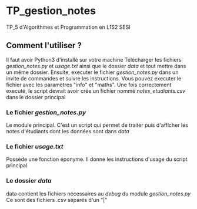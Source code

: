# TP_gestion_notes
TP_5 d'Algorithmes et Programmation en L1S2 SESI

## Comment l'utiliser ?
Il faut avoir Python3 d'installé sur votre machine
Télécharger les fichiers *gestion_notes.py* et *usage.txt* ainsi que le dossier *data* et tout mettre dans un même dossier.
Ensuite, executer le fichier *gestion_notes.py* dans un invite de commandes et suivre les instructions. Vous pouvez executer le fichier avec les paramètres "info" et "maths".
Une fois correctement executé, le script devrait avoir crée un fichier nommé *notes_etudiants.csv* dans le dossier principal

### Le fichier *gestion_notes.py*
Le module principal. C'est un script qui permet de traiter puis d'afficher les notes d'étudiants
dont les données sont dans *data*

### Le fichier *usage.txt*
Possède une fonction éponyme. Il donne les instructions d'usage du script principal

### Le dossier *data*
data contient les fichiers nécessaires au *debug* du module *gestion_notes.py*
Ce sont des fichiers .csv séparés d'un "|"
